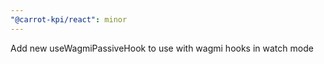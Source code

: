```yaml
---
"@carrot-kpi/react": minor
---
```


Add new useWagmiPassiveHook to use with wagmi hooks in watch mode
